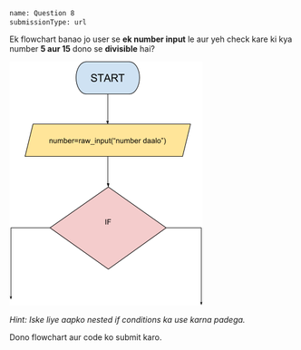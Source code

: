 ```ngMeta
name: Question 8
submissionType: url
```

Ek flowchart banao jo user se **ek number input** le aur yeh check kare ki kya number **5 aur 15** dono se **divisible** hai?

![question 13 png](assets/question8-image1.png)

*Hint: Iske liye aapko nested if conditions ka use karna padega.*

Dono flowchart aur code ko submit karo.

